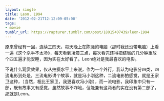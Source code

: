 ```yaml
---
layout: single
title: Leon, 1994
date: '2012-02-21T12:12:09-05:00'
tags:
- movie
tumblr_url: https://rapturer.tumblr.com/post/18015407439/leon-1994
---
```

原来曾经有一回，连续三四天，每天晚上在陈骚的电脑（那时我还没带电脑）上看一遍《这个杀手不太冷》，每天看到凌晨三点，每次看完还得把结局的几分钟重放个四五遍才能安睡，因为实在太好看了。Leon绝对是我最喜欢的电影。

不说什么观赏效果，仅从拍摄水平上来说，作为一个外行，我认为电影分四类，四流电影到处是，三流电影讲个故事，就是冯小刚这种，二流电影拍感觉，就是王家卫这种，（当然，相比王家卫，我更喜欢冯小刚），而一流电影，我印象中只有一部，既有故事又有感觉，虽然故事不咋地，但能兼有这两者的实在没有第二部了，那就是Leon。

